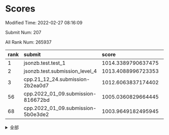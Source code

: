 # Scores

Modified Time: 2022-02-27 08:16:09

Submit Num: 207

All Rank Num: 265937

| rank |               submit               |       score        |       sigma        | pk_num |
| :--- | :--------------------------------- | :----------------- | :----------------- | :----- |
| 1    | jsonzb.test.test_1                 | 1014.3389790637475 | 0.8289255671791526 | 5138   |
| 2    | jsonzb.test.submission_level_4     | 1013.4088996723353 | 0.8276583764056462 | 5136   |
| 3    | cpp.21_12_24.submission-2b2ea0d7   | 1012.6063837174402 | 0.8134734615184237 | 5139   |
| 56   | cpp.2022_01_09.submission-816672bd | 1005.0360829664445 | 0.7173659979241083 | 5142   |
| 68   | cpp.2022_01_09.submission-5b0e3de2 | 1003.9649182495945 | 0.7134996127801901 | 5137   |


<details>
<summary>全部</summary>

| rank |                 submit                 |       score        |       sigma        | pk_num |
| :--- | :------------------------------------- | :----------------- | :----------------- | :----- |
| 1    | jsonzb.test.test_1                     | 1014.3389790637475 | 0.8289255671791526 | 5138   |
| 2    | jsonzb.test.submission_level_4         | 1013.4088996723353 | 0.8276583764056462 | 5136   |
| 3    | cpp.21_12_24.submission-2b2ea0d7       | 1012.6063837174402 | 0.8134734615184237 | 5139   |
| 4    | gobigger.level_3.submission_level_3_19 | 1011.9208630477697 | 0.7666519673356137 | 5138   |
| 5    | gobigger.level_3.submission_level_3_44 | 1011.7122945734052 | 0.7715232653621499 | 5142   |
| 6    | gobigger.level_3.submission_level_3_4  | 1011.3499638600275 | 0.7757219455358104 | 5141   |
| 7    | gobigger.level_3.submission_level_3_15 | 1011.3246194643001 | 0.7858101631391629 | 5139   |
| 8    | gobigger.level_3.submission_level_3_38 | 1011.2592766473584 | 0.770829383967121  | 5139   |
| 9    | gobigger.level_3.submission_level_3_22 | 1011.0402948517893 | 0.7942753510263523 | 5137   |
| 10   | gobigger.level_3.submission_level_3_25 | 1010.8453521099248 | 0.7830092766823842 | 5136   |
| 11   | gobigger.level_3.submission_level_3_18 | 1010.7063905234718 | 0.7486545638496057 | 5137   |
| 12   | gobigger.level_3.submission_level_3_34 | 1010.6586670742558 | 0.766916447756129  | 5138   |
| 13   | gobigger.level_3.submission_level_3_7  | 1010.5787428321827 | 0.7628391897292701 | 5133   |
| 14   | gobigger.level_3.submission_level_3_21 | 1010.5504843020237 | 0.7510439010803389 | 5136   |
| 15   | gobigger.level_3.submission_level_3_28 | 1010.4380494224674 | 0.7587293552905169 | 5139   |
| 16   | gobigger.level_3.submission_level_3_46 | 1010.3989229742681 | 0.7919981885326243 | 5139   |
| 17   | gobigger.level_3.submission_level_3_33 | 1010.3642793490196 | 0.7516538635476628 | 5143   |
| 18   | gobigger.level_3.submission_level_3_5  | 1010.3295372151717 | 0.758842942583692  | 5135   |
| 19   | gobigger.level_3.submission_level_3_29 | 1010.3229672819718 | 0.7602169334433765 | 5135   |
| 20   | gobigger.level_3.submission_level_3_41 | 1010.3013701763459 | 0.7697292773054843 | 5138   |
| 21   | gobigger.level_3.submission_level_3_36 | 1010.2822587363113 | 0.7470634146420269 | 5138   |
| 22   | gobigger.level_3.submission_level_3_39 | 1010.2735900235172 | 0.7696817786427191 | 5141   |
| 23   | gobigger.level_3.submission_level_3_35 | 1010.1403628249224 | 0.7687383587720972 | 5138   |
| 24   | gobigger.level_3.submission_level_3_45 | 1010.0707746081398 | 0.7590199251623694 | 5140   |
| 25   | gobigger.level_3.submission_level_3_1  | 1010.0352172749026 | 0.7491200376828361 | 5137   |
| 26   | gobigger.level_3.submission_level_3_6  | 1010.0296242215184 | 0.7539890016718942 | 5134   |
| 27   | gobigger.level_3.submission_level_3_17 | 1010.0286284279696 | 0.7577114753292608 | 5140   |
| 28   | gobigger.level_3.submission_level_3_9  | 1009.927468761934  | 0.7393415934220006 | 5142   |
| 29   | gobigger.level_3.submission_level_3_2  | 1009.86188760422   | 0.7654852641005012 | 5139   |
| 30   | gobigger.level_3.submission_level_3_8  | 1009.8270340845837 | 0.7703347076763691 | 5136   |
| 31   | gobigger.level_3.submission_level_3_14 | 1009.7279739828087 | 0.7299276198466502 | 5138   |
| 32   | gobigger.level_3.submission_level_3_37 | 1009.6889481095453 | 0.7526345910492522 | 5136   |
| 33   | gobigger.level_3.submission_level_3_0  | 1009.6828744145486 | 0.7418532725526179 | 5132   |
| 34   | gobigger.level_3.submission_level_3_23 | 1009.6751618558344 | 0.7373537231831808 | 5139   |
| 35   | gobigger.level_3.submission_level_3_43 | 1009.6361913389651 | 0.7402231655331474 | 5137   |
| 36   | gobigger.level_3.submission_level_3_12 | 1009.5989489429226 | 0.761183064180354  | 5139   |
| 37   | gobigger.level_3.submission_level_3_27 | 1009.5824744524156 | 0.7578505990554312 | 5132   |
| 38   | gobigger.level_3.submission_level_3_26 | 1009.4492847322716 | 0.752007994247598  | 5139   |
| 39   | gobigger.level_3.submission_level_3_10 | 1009.4164645163024 | 0.7607427578622203 | 5135   |
| 40   | gobigger.level_3.submission_level_3_42 | 1009.3350630834924 | 0.7356260979546199 | 5138   |
| 41   | gobigger.level_3.submission_level_3_3  | 1009.277949532839  | 0.7374308571305023 | 5134   |
| 42   | gobigger.level_3.submission_level_3_40 | 1009.2342634164658 | 0.7584844413129697 | 5138   |
| 43   | gobigger.level_3.submission_level_3_31 | 1009.2243422080938 | 0.7422573117538628 | 5141   |
| 44   | gobigger.level_3.submission_level_3_20 | 1009.1894524082385 | 0.7484332451025049 | 5145   |
| 45   | gobigger.level_3.submission_level_3_24 | 1009.1692449737828 | 0.7419712015037728 | 5138   |
| 46   | gobigger.level_3.submission_level_3_32 | 1009.1360253603859 | 0.7586372236538349 | 5140   |
| 47   | gobigger.level_3.submission_level_3_13 | 1009.1244222473204 | 0.7568688663616306 | 5141   |
| 48   | gobigger.level_3.submission_level_3_47 | 1008.792862187321  | 0.7355378697531944 | 5141   |
| 49   | gobigger.level_3.submission_level_3_16 | 1008.7248752400706 | 0.7612497430631148 | 5136   |
| 50   | gobigger.level_3.submission_level_3_30 | 1008.6783523330795 | 0.7311141628952704 | 5140   |
| 51   | gobigger.level_3.submission_level_3_48 | 1008.6563984359145 | 0.7450407910752012 | 5141   |
| 52   | gobigger.level_3.submission_level_3_49 | 1008.559551987617  | 0.7543358770646805 | 5138   |
| 53   | gobigger.level_3.submission_level_3_11 | 1007.7139386014143 | 0.7584044722989156 | 5142   |
| 54   | gobigger.level_1.submission_level_1_1  | 1005.3659706465539 | 0.7210884318667498 | 5136   |
| 55   | gobigger.level_1.submission_level_1_5  | 1005.0789798971412 | 0.7204882888554454 | 5135   |
| 56   | cpp.2022_01_09.submission-816672bd     | 1005.0360829664445 | 0.7173659979241083 | 5142   |
| 57   | gobigger.level_1.submission_level_1_6  | 1004.790074966423  | 0.7229004952515833 | 5142   |
| 58   | gobigger.level_1.submission_level_1_16 | 1004.593431514868  | 0.7208457725428501 | 5144   |
| 59   | gobigger.level_1.submission_level_1_42 | 1004.5283602723399 | 0.72624998842859   | 5137   |
| 60   | gobigger.level_1.submission_level_1_13 | 1004.4413302598035 | 0.7188103462663076 | 5139   |
| 61   | gobigger.level_1.submission_level_1_0  | 1004.2427188651224 | 0.7216475851859359 | 5140   |
| 62   | gobigger.level_1.submission_level_1_47 | 1004.2295282303442 | 0.7191630233376513 | 5134   |
| 63   | gobigger.level_1.submission_level_1_48 | 1004.1883443615253 | 0.7190653310445726 | 5136   |
| 64   | gobigger.level_1.submission_level_1_29 | 1004.1162316708205 | 0.7117357900971562 | 5144   |
| 65   | gobigger.level_1.submission_level_1_4  | 1004.1120804596136 | 0.7200728355269337 | 5143   |
| 66   | gobigger.level_1.submission_level_1_32 | 1004.0896921650949 | 0.7263061473884286 | 5140   |
| 67   | gobigger.level_1.submission_level_1_34 | 1004.0120965598921 | 0.7221297632335307 | 5141   |
| 68   | cpp.2022_01_09.submission-5b0e3de2     | 1003.9649182495945 | 0.7134996127801901 | 5137   |
| 69   | gobigger.level_1.submission_level_1_37 | 1003.8574171408383 | 0.713320605770926  | 5144   |
| 70   | gobigger.level_1.submission_level_1_40 | 1003.7708358106854 | 0.7248753430929721 | 5141   |
| 71   | gobigger.level_1.submission_level_1_21 | 1003.7698478221022 | 0.7192171564727419 | 5134   |
| 72   | gobigger.level_1.submission_level_1_38 | 1003.7224668736039 | 0.715505978011689  | 5141   |
| 73   | gobigger.level_1.submission_level_1_12 | 1003.6171603151761 | 0.7231906551509383 | 5140   |
| 74   | gobigger.level_1.submission_level_1_39 | 1003.5789774976499 | 0.7071672826471733 | 5139   |
| 75   | gobigger.level_1.submission_level_1_25 | 1003.4872495829128 | 0.7219518270635761 | 5143   |
| 76   | gobigger.level_1.submission_level_1_14 | 1003.46636435337   | 0.7179394671192865 | 5134   |
| 77   | gobigger.level_1.submission_level_1_2  | 1003.464943504498  | 0.7190746196866238 | 5139   |
| 78   | gobigger.level_1.submission_level_1_7  | 1003.3641279300186 | 0.7058453183674261 | 5142   |
| 79   | gobigger.level_1.submission_level_1_17 | 1003.3513642619457 | 0.7225041536287895 | 5139   |
| 80   | gobigger.level_1.submission_level_1_19 | 1003.3429183091328 | 0.720797387433009  | 5142   |
| 81   | gobigger.level_1.submission_level_1_22 | 1003.2793458154041 | 0.7106404665053502 | 5138   |
| 82   | gobigger.level_1.submission_level_1_36 | 1003.2198300821844 | 0.7135164143540358 | 5140   |
| 83   | gobigger.level_1.submission_level_1_23 | 1003.1866216416421 | 0.7079378138228686 | 5142   |
| 84   | gobigger.level_1.submission_level_1_9  | 1003.098925913813  | 0.7158282108358734 | 5140   |
| 85   | gobigger.level_1.submission_level_1_20 | 1003.0809280795278 | 0.721140943542918  | 5137   |
| 86   | gobigger.level_1.submission_level_1_46 | 1002.9984023586209 | 0.7217094944763098 | 5133   |
| 87   | gobigger.level_1.submission_level_1_24 | 1002.9916809966462 | 0.708782098564592  | 5138   |
| 88   | gobigger.level_1.submission_level_1_43 | 1002.9768083703257 | 0.7222213698556362 | 5140   |
| 89   | gobigger.level_1.submission_level_1_44 | 1002.839403903584  | 0.7194231736611668 | 5138   |
| 90   | gobigger.level_1.submission_level_1_8  | 1002.7999896857743 | 0.7080754393980376 | 5138   |
| 91   | gobigger.level_1.submission_level_1_3  | 1002.7590933337648 | 0.7173833611068873 | 5143   |
| 92   | gobigger.level_1.submission_level_1_41 | 1002.6806382421779 | 0.7228301946557908 | 5137   |
| 93   | gobigger.level_1.submission_level_1_35 | 1002.6475212778156 | 0.7190595590294447 | 5140   |
| 94   | gobigger.level_1.submission_level_1_26 | 1002.6374724164195 | 0.7069416272831043 | 5142   |
| 95   | gobigger.level_1.submission_level_1_27 | 1002.5405471786522 | 0.7066647535457445 | 5144   |
| 96   | gobigger.level_1.submission_level_1_31 | 1002.517757677091  | 0.7224045569679479 | 5144   |
| 97   | gobigger.level_1.submission_level_1_49 | 1002.3976344888943 | 0.7124554604220973 | 5135   |
| 98   | gobigger.level_1.submission_level_1_11 | 1002.3651857219725 | 0.7090268444392086 | 5144   |
| 99   | gobigger.level_1.submission_level_1_18 | 1002.2506475736378 | 0.7123913080311632 | 5144   |
| 100  | gobigger.level_1.submission_level_1_30 | 1002.2313996597636 | 0.7055531103577564 | 5135   |
| 101  | gobigger.level_1.submission_level_1_10 | 1002.206026410083  | 0.7189238176887636 | 5144   |
| 102  | gobigger.level_1.submission_level_1_28 | 1002.1745335309514 | 0.7104418515986012 | 5140   |
| 103  | gobigger.level_1.submission_level_1_45 | 1001.9994639493748 | 0.7159017574930487 | 5141   |
| 104  | gobigger.level_1.submission_level_1_33 | 1001.622397082196  | 0.7078086267373942 | 5139   |
| 105  | gobigger.level_1.submission_level_1_15 | 1001.1766756523715 | 0.7083835645668803 | 5140   |
| 106  | gobigger.random.submission_random_22   | 997.2585442739953  | 0.7070496619880724 | 5137   |
| 107  | gobigger.random.submission_random_35   | 997.0361830602423  | 0.7058944054866142 | 5143   |
| 108  | gobigger.random.submission_random_28   | 996.8369646485428  | 0.7154495632251212 | 5137   |
| 109  | gobigger.random.submission_random_17   | 996.7999209564766  | 0.6999693377983466 | 5138   |
| 110  | gobigger.random.submission_random_47   | 996.7875582284903  | 0.7011482984378518 | 5143   |
| 111  | gobigger.random.submission_random_10   | 996.7314829303673  | 0.7159901605475012 | 5142   |
| 112  | gobigger.random.submission_random_26   | 996.6666739284739  | 0.7099764365443977 | 5142   |
| 113  | gobigger.random.submission_random_15   | 996.6500660184707  | 0.7042746084499955 | 5139   |
| 114  | gobigger.random.submission_random_32   | 996.6463777770315  | 0.716618740054107  | 5144   |
| 115  | gobigger.random.submission_random_49   | 996.5723642838431  | 0.7105030753220648 | 5140   |
| 116  | gobigger.random.submission_random_36   | 996.5230101115333  | 0.7107519828908317 | 5134   |
| 117  | gobigger.random.submission_random_38   | 996.5152777370685  | 0.7097631099926667 | 5141   |
| 118  | gobigger.random.submission_random_37   | 996.3912903983047  | 0.6985467746488399 | 5143   |
| 119  | gobigger.random.submission_random_48   | 996.3864389610283  | 0.7002507114590643 | 5139   |
| 120  | gobigger.random.submission_random_0    | 996.1276206517858  | 0.70892532497227   | 5134   |
| 121  | gobigger.random.submission_random_4    | 996.1204962527137  | 0.6987325203707214 | 5141   |
| 122  | gobigger.random.submission_random_34   | 996.0994611802064  | 0.7040854697555934 | 5140   |
| 123  | gobigger.random.submission_random_3    | 996.0686789258071  | 0.6971600641538632 | 5137   |
| 124  | gobigger.random.submission_random_14   | 996.061511136485   | 0.7080578794692712 | 5137   |
| 125  | gobigger.random.submission_random_45   | 995.9443980047466  | 0.7076562729615169 | 5139   |
| 126  | gobigger.random.submission_random_7    | 995.911520169661   | 0.7056546253997783 | 5134   |
| 127  | gobigger.random.submission_random_20   | 995.8361886314027  | 0.7117813760836365 | 5137   |
| 128  | gobigger.random.submission_random_40   | 995.7747232601461  | 0.7266140914866795 | 5140   |
| 129  | gobigger.random.submission_random_23   | 995.7600455381502  | 0.7171459291238954 | 5139   |
| 130  | gobigger.random.submission_random_2    | 995.7258807203915  | 0.7167454682348523 | 5136   |
| 131  | gobigger.random.submission_random_18   | 995.7229258714644  | 0.7137554094039409 | 5140   |
| 132  | gobigger.random.submission_random_27   | 995.7104163373953  | 0.7016217448714639 | 5142   |
| 133  | gobigger.random.submission_random_9    | 995.693882076459   | 0.7047043175221903 | 5138   |
| 134  | gobigger.random.submission_random_13   | 995.6662457244879  | 0.7177970622248753 | 5141   |
| 135  | gobigger.random.submission_random_41   | 995.6398283969056  | 0.7098015650524208 | 5136   |
| 136  | gobigger.random.submission_random_33   | 995.5873311308496  | 0.7201766636011994 | 5138   |
| 137  | gobigger.random.submission_random_19   | 995.5841079817521  | 0.703436144642509  | 5137   |
| 138  | gobigger.random.submission_random_24   | 995.5379057049145  | 0.7103279159655602 | 5140   |
| 139  | gobigger.random.submission_random_21   | 995.4843544904534  | 0.6991504959970157 | 5137   |
| 140  | gobigger.random.submission_random_1    | 995.434210794817   | 0.7229941746178024 | 5141   |
| 141  | gobigger.random.submission_random_6    | 995.4293121367933  | 0.7190099493718133 | 5142   |
| 142  | gobigger.random.submission_random_46   | 995.393034680318   | 0.7182608089394705 | 5143   |
| 143  | gobigger.random.submission_random_43   | 995.3659018835431  | 0.7216442425069597 | 5139   |
| 144  | gobigger.random.submission_random_30   | 995.3499549494363  | 0.7023273812781522 | 5140   |
| 145  | gobigger.random.submission_random_5    | 995.3231488894372  | 0.7108949265468096 | 5141   |
| 146  | gobigger.random.submission_random_42   | 995.3229596655045  | 0.7171998342769598 | 5136   |
| 147  | gobigger.random.submission_random_12   | 995.2863825494948  | 0.7103264360459909 | 5134   |
| 148  | gobigger.random.submission_random_44   | 995.2575053118476  | 0.7208862161897683 | 5136   |
| 149  | gobigger.random.submission_random_29   | 995.0932292414573  | 0.7134409546333663 | 5136   |
| 150  | gobigger.random.submission_random_11   | 995.0402600133292  | 0.7061923126914688 | 5139   |
| 151  | gobigger.random.submission_random_25   | 994.8349661631622  | 0.713515813685074  | 5138   |
| 152  | gobigger.random.submission_random_16   | 994.7797156383921  | 0.726297227560078  | 5137   |
| 153  | gobigger.random.submission_random_8    | 994.5462999219884  | 0.7079157477392694 | 5134   |
| 154  | gobigger.random.submission_random_31   | 994.5055919683667  | 0.703862760954898  | 5138   |
| 155  | gobigger.level_2.submission_level_2_42 | 994.3541467713503  | 0.7455024894267841 | 5138   |
| 156  | gobigger.random.submission_random_39   | 994.3380915241779  | 0.7206581844008834 | 5139   |
| 157  | gobigger.level_2.submission_level_2_30 | 993.9841664569559  | 0.7178037331188567 | 5137   |
| 158  | gobigger.level_2.submission_level_2_48 | 993.8936679140583  | 0.7420529271723585 | 5138   |
| 159  | gobigger.level_2.submission_level_2_39 | 993.6761367308268  | 0.7478009513561629 | 5141   |
| 160  | gobigger.level_2.submission_level_2_1  | 993.6289083134458  | 0.7333775667210634 | 5143   |
| 161  | gobigger.level_2.submission_level_2_19 | 993.5991472222412  | 0.7307605907253604 | 5142   |
| 162  | gobigger.level_2.submission_level_2_37 | 993.1742741277685  | 0.7389633179686788 | 5139   |
| 163  | gobigger.level_2.submission_level_2_45 | 993.1356169450366  | 0.7338941272667231 | 5141   |
| 164  | gobigger.level_2.submission_level_2_13 | 993.1036313032047  | 0.7318919823760451 | 5141   |
| 165  | gobigger.level_2.submission_level_2_43 | 993.0871257587596  | 0.7357293333546924 | 5141   |
| 166  | gobigger.level_2.submission_level_2_0  | 993.0416530477336  | 0.7242688724096191 | 5141   |
| 167  | gobigger.level_2.submission_level_2_12 | 993.0403887462621  | 0.7449323841921908 | 5140   |
| 168  | gobigger.level_2.submission_level_2_46 | 993.0144707010078  | 0.7365526798995281 | 5140   |
| 169  | gobigger.level_2.submission_level_2_4  | 992.9694187927472  | 0.727503811226556  | 5140   |
| 170  | gobigger.level_2.submission_level_2_29 | 992.8560613796935  | 0.7354528837647977 | 5136   |
| 171  | gobigger.level_2.submission_level_2_15 | 992.6940665789317  | 0.73918864372331   | 5135   |
| 172  | gobigger.level_2.submission_level_2_41 | 992.6276947232932  | 0.7434996534697174 | 5141   |
| 173  | gobigger.level_2.submission_level_2_23 | 992.5340573623046  | 0.7611130244187865 | 5137   |
| 174  | gobigger.level_2.submission_level_2_40 | 992.4956574456576  | 0.7306787192856208 | 5141   |
| 175  | gobigger.level_2.submission_level_2_24 | 992.4404897743266  | 0.7316153726460138 | 5141   |
| 176  | gobigger.level_2.submission_level_2_28 | 992.414267272187   | 0.7510827232113241 | 5135   |
| 177  | gobigger.level_2.submission_level_2_7  | 992.3356655131157  | 0.742099561480047  | 5141   |
| 178  | gobigger.level_2.submission_level_2_44 | 992.3112699430686  | 0.7287531910522067 | 5135   |
| 179  | gobigger.level_2.submission_level_2_5  | 992.2428671769359  | 0.7464536939975944 | 5139   |
| 180  | gobigger.level_2.submission_level_2_3  | 992.1828469765519  | 0.7386197446207249 | 5138   |
| 181  | gobigger.level_2.submission_level_2_32 | 992.1349436470467  | 0.7387184113908674 | 5140   |
| 182  | gobigger.level_2.submission_level_2_21 | 992.1223924071983  | 0.7337729822739553 | 5138   |
| 183  | gobigger.level_2.submission_level_2_10 | 992.0115479945152  | 0.727662444741833  | 5135   |
| 184  | gobigger.level_2.submission_level_2_34 | 991.9963647772771  | 0.7507905388124217 | 5136   |
| 185  | gobigger.level_2.submission_level_2_18 | 991.9527015601165  | 0.7440336430066729 | 5140   |
| 186  | gobigger.level_2.submission_level_2_9  | 991.9427100907474  | 0.757502518597737  | 5141   |
| 187  | gobigger.level_2.submission_level_2_25 | 991.860285135533   | 0.7243975907260148 | 5138   |
| 188  | gobigger.level_2.submission_level_2_8  | 991.8508517397768  | 0.7568393628040921 | 5139   |
| 189  | gobigger.level_2.submission_level_2_20 | 991.8284762711771  | 0.7393860905262571 | 5144   |
| 190  | gobigger.level_2.submission_level_2_14 | 991.6770709195673  | 0.7428947208445711 | 5142   |
| 191  | gobigger.level_2.submission_level_2_36 | 991.6474243003736  | 0.7581182133437442 | 5136   |
| 192  | gobigger.level_2.submission_level_2_35 | 991.6422537311499  | 0.7380691622257531 | 5134   |
| 193  | gobigger.level_2.submission_level_2_2  | 991.6399125484112  | 0.7536747462906067 | 5141   |
| 194  | gobigger.level_2.submission_level_2_26 | 991.5178150712039  | 0.7532769287432762 | 5139   |
| 195  | gobigger.level_2.submission_level_2_38 | 991.3816966281437  | 0.753305323777636  | 5139   |
| 196  | gobigger.level_2.submission_level_2_17 | 991.3164648093218  | 0.7465295436475052 | 5145   |
| 197  | gobigger.level_2.submission_level_2_27 | 991.1482863293696  | 0.7451523956168179 | 5137   |
| 198  | gobigger.level_2.submission_level_2_11 | 991.1396115391178  | 0.7454815579373489 | 5142   |
| 199  | gobigger.level_2.submission_level_2_31 | 991.0796334565104  | 0.7539248359481844 | 5139   |
| 200  | gobigger.level_2.submission_level_2_22 | 991.0640513587605  | 0.7439826269656016 | 5136   |
| 201  | gobigger.level_2.submission_level_2_33 | 991.0135493541852  | 0.7470366762745467 | 5136   |
| 202  | gobigger.level_2.submission_level_2_6  | 991.0113846275142  | 0.761768635030166  | 5144   |
| 203  | gobigger.level_2.submission_level_2_16 | 990.9807518540249  | 0.7572968726023073 | 5135   |
| 204  | gobigger.level_2.submission_level_2_49 | 990.895248768952   | 0.7374890716144018 | 5135   |
| 205  | gobigger.level_2.submission_level_2_47 | 990.5488001927142  | 0.7701725151529181 | 5134   |
| 206  | gobigger.none.submission_none_0        | 978.3631578259175  | 1.2991673364147034 | 5138   |
| 207  | gobigger.none.submission_none_1        | 976.1776426114327  | 1.4709496504362125 | 5142   |

</details>